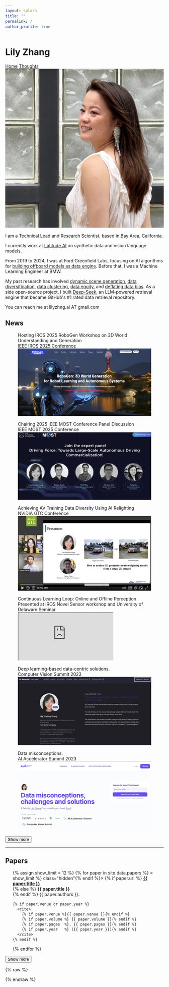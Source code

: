 ```yaml
---
layout: splash
title: ""
permalink: /
author_profile: true
---
```


<div class="header-container">
  <div class="name-container">
    <h1 class="author-name">Lily Zhang</h1>
  </div>
  <div class="navigation-container">
    <a href="/" class="nav-link">Home</a>
    <a href="/thoughts" class="nav-link">Thoughts</a>
  </div>
</div>

<!-- ░░░ Bio block with photo and links ░░░ -->
<div class="intro-flex">
  <div class="intro-left">          <!-- NEW wrapper -->
      <img src="/assets/img/prof_pic.jpg"
           alt="Lily Zhang"
           class="intro-avatar">
        <!-- social icons -->
        <div class="social-links">
          <a href="https://www.linkedin.com/in/alchemz/" aria-label="LinkedIn">
            <i class="fab fa-linkedin"></i>
          </a>
          <a href="https://github.com/alchemz" aria-label="GitHub">
            <i class="fab fa-github"></i>
          </a>
          <a href="https://scholar.google.com/citations?user=la-Mx-UAAAAJ" aria-label="Google Scholar">
            <i class="ai ai-google-scholar"></i>
          </a>
        </div>
  </div>

  <div class="intro-text">
    <p>
      I am a Technical Lead and Research Scientist, based in Bay Area, California.
    </p>
    <p>
      I currently work at <a href="https://lat.ai/" target="_blank" rel="noopener">Latitude AI</a> on synthetic data and vision language models.
    </p>
    <p>
      From 2019 to 2024, I was at Ford Greenfield Labs, focusing on AI algorithms for <a href="https://www.linkedin.com/pulse/from-lab-road-turning-self-driving-research-production-zhang/?trackingId=eV%2FKTo9HTx6STl2nFehbLA%3D%3D">building offboard models as data engine</a>. Before that, I was a Machine Learning Engineer at BMW.
    </p>
    <p>
      My past research has involved <a href="https://arxiv.org/abs/2412.15447">dynamic scene generation</a>, <a href="https://openaccess.thecvf.com/content/CVPR2022/papers/Zhang_SIMBAR_Single_Image-Based_Scene_Relighting_for_Effective_Data_Augmentation_for_CVPR_2022_paper.pdf">data diversification</a>, <a href="https://openaccess.thecvf.com/content/CVPR2022W/VDU/papers/Jaipuria_deepPIC_Deep_Perceptual_Image_Clustering_for_Identifying_Bias_in_Vision_CVPRW_2022_paper.pdf">data clustering</a>, <a href="https://openaccess.thecvf.com/content/ICCV2023W/OODCV/papers/Shrivastava_DatasetEquity_Are_All_Samples_Created_Equal_In_The_Quest_For_ICCVW_2023_paper.pdf">data equity</a>, and <a href="https://openaccess.thecvf.com/content_CVPRW_2020/papers/w45/Jaipuria_Deflating_Dataset_Bias_Using_Synthetic_Data_Augmentation_CVPRW_2020_paper.pdf">deflating data bias</a>. As a side open-source project, I built <a href="https://github.com/dzhng/deep-seek" target="_blank" rel="noopener">Deep-Seek</a>, an LLM-powered retrieval engine that became GitHub's #1 rated data retrieval repository.
    </p>
    <p>
      You can reach me at lilyzhng.ai AT gmail.com
    </p>
  </div>
</div>




## News

<div id="talks-videos" class="video-grid">
<figure>
  <figcaption>Hosting IROS 2025 RoboGen Workshop on 3D World Understanding and Generation<br><span class="venue-text">IEEE IROS 2025 Conference</span></figcaption>
  <a href="https://robogen-iros.github.io/" target="_blank" rel="noopener" class="2025-iros-link">
    <img src="/assets/img/invited_talks/2025_iros.jpeg" alt="IROS Workshop" class="talk-thumbnail">
  </a>
</figure>

<figure>
  <figcaption>Chairing 2025 IEEE MOST Conference Panel Discussion<br><span class="venue-text">IEEE MOST 2025 Conference</span></figcaption>
  <a href="https://ieeemobility.org/MOST2025/keynote.php" target="_blank" rel="noopener" class="2025-most-link">
    <img src="/assets/img/invited_talks/2025_most.png" alt="2025 MOST" class="talk-thumbnail">
  </a>
</figure>

<figure>
  <figcaption>Achieving AV Training Data Diversity Using AI Relighting<br><span class="venue-text">NVIDIA GTC Conference</span></figcaption>
  <a href="https://www.nvidia.com/en-us/on-demand/session/gtcspring23-s51407/" target="_blank" rel="noopener" class="nvidia-talk-link">
    <img src="/assets/img/invited_talks/2023_nvidia_2.png" alt="NVIDIA GTC Talk on Scene Relighting" class="talk-thumbnail">
    <div class="play-overlay">
      <i class="fas fa-circle-play"></i>
    </div>
  </a>
</figure>

<figure>
  <figcaption>Continuous Learning Loop: Online and Offline Perception<br><span class="venue-text">Presented at IROS Novel Sensor workshop and University of Delaware Seminar</span></figcaption>
  <iframe
    src="https://www.youtube.com/embed/_xMXiK9wBxE?playsinline=1&rel=0&mute=1"
    title="University of Delaware Lecture"
  ></iframe>
</figure>



<figure class="video-item hidden">
  <figcaption>Deep learning-based data-centric solutions.<br><span class="venue-text">Computer Vision Summit 2023</span></figcaption>
  <a href="https://computervisionsummit.com/location/cvsanjose/speaker/lilyxianlingzhang" target="_blank" rel="noopener" class="cv-summit-link">
    <img src="/assets/img/invited_talks/cv_summit_2023.png" alt="Computer Vision Summit 2023" class="talk-thumbnail">
  </a>
</figure>

<figure class="video-item hidden">
  <figcaption>Data misconceptions.<br><span class="venue-text">AI Accelerator Summit 2023</span></figcaption>
  <a href="https://www.researchgate.net/publication/382000139_Data_misconceptions_challenges_and_solutions" target="_blank" rel="noopener" class="cv-summit-link">
    <img src="/assets/img/invited_talks/ai_institude.png" alt="AI Accelerator Summit 2023" class="talk-thumbnail">
  </a>
</figure>

</div>

<button id="talks-more-button" class="more-button" data-target="#talks-videos">Show&nbsp;more</button>



---

## Papers

<ul id="papers-list" class="bibliography">
{% assign show_limit = 12 %}
{% for paper in site.data.papers %}
  <li{% if forloop.index0 >= show_limit %} class="hidden"{% endif %}>
    {% if paper.url %}
      <strong><a href="{{ paper.url }}" target="_blank" rel="noopener">{{ paper.title }}</a></strong><br>
    {% else %}
      <strong>{{ paper.title }}</strong><br>
    {% endif %}
    {{ paper.authors }}.<br>

    {% if paper.venue or paper.year %}
      <cite>
        {% if paper.venue %}{{ paper.venue }}{% endif %}
        {% if paper.volume %} {{ paper.volume }}{% endif %}
        {% if paper.pages  %}, {{ paper.pages }}{% endif %}
        {% if paper.year   %} ({{ paper.year }}){% endif %}
      </cite>
    {% endif %}
  </li>
{% endfor %}
</ul>

<button id="papers-more-button"
        class="more-button"
        data-target="#papers-list">
  Show&nbsp;more
</button>


<!-- put this at the very end of index.md (or whatever page),            -->
<!-- right before the closing markdown '---' or before any footer include -->
{% raw %}
<script>
/* unified handler from previous message */
document.addEventListener("DOMContentLoaded", () => {
  // Hide 'Show more' buttons if there are no hidden items
  document.querySelectorAll(".more-button").forEach(btn => {
    const target = document.querySelector(btn.dataset.target);
    if (target && target.querySelectorAll(".hidden").length === 0) {
      btn.style.display = 'none';
    }
    
    btn.addEventListener("click", () => {
      const target = document.querySelector(btn.dataset.target);
      if (!target) return;

      target.querySelectorAll(".hidden").forEach(fig => {
        fig.classList.remove("hidden");
        const ifr = fig.querySelector("iframe[data-src]");
        if (ifr) ifr.src = ifr.dataset.src;
      });

      btn.remove();
    });
  });
});
</script>
{% endraw %}